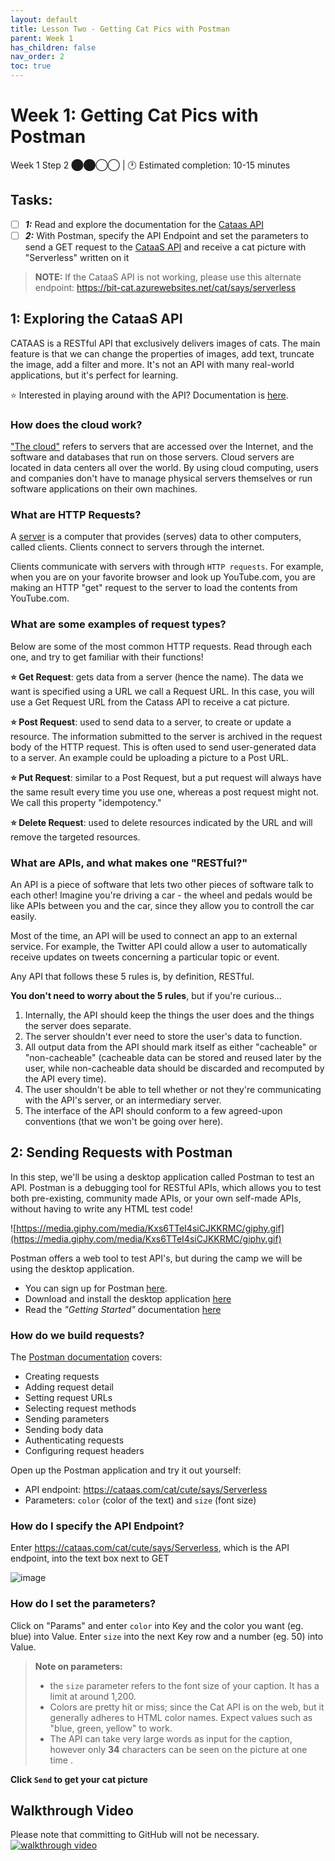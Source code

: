 ```yaml
---
layout: default
title: Lesson Two - Getting Cat Pics with Postman
parent: Week 1
has_children: false
nav_order: 2
toc: true
---
```

# Week 1: Getting Cat Pics with Postman

Week 1 Step 2 ⬤⬤◯◯ | 🕐 Estimated completion: 10-15 minutes

## Tasks:
- [ ] ***1:*** Read and explore the documentation for the [Cataas API](https://cataas.com/#/)
- [ ] ***2:*** With Postman, specify the API Endpoint and set the parameters to send a GET request to the [CataaS API](https://cataas.com/#/) and receive a cat picture with "Serverless" written on it

> **NOTE:** If the CataaS API is not working, please use this alternate endpoint: https://bit-cat.azurewebsites.net/cat/says/serverless

## 1: Exploring the CataaS API
CATAAS is a RESTful API that exclusively delivers images of cats. The main feature is that we can change the properties of images, add text, truncate the image, add a filter and more. It's not an API with many real-world applications, but it's perfect for learning.


⭐ Interested in playing around with the API? Documentation is [here](https://cataas.com/#/).

### How does the cloud work?

["The cloud"](https://www.cloudflare.com/learning/cloud/what-is-the-cloud/) refers to servers that are accessed over the Internet, and the software and databases that run on those servers. Cloud servers are located in data centers all over the world. By using cloud computing, users and companies don't have to manage physical servers themselves or run software applications on their own machines.

### What are HTTP Requests?

A [server](https://www.infotech.co.uk/blog/it-infrastructure-what-does-a-server-actually-do) is a computer that provides (serves) data to other computers, called clients. Clients connect to servers through the internet.

Clients communicate with servers with through `HTTP requests`. For example, when you are on your favorite browser and look up YouTube.com, you are making an HTTP "get" request to the server to load the contents from YouTube.com.

### What are some examples of request types?

Below are some of the most common HTTP requests. Read through each one, and try to get familiar with their functions!

**⭐ Get Request**: gets data from a server (hence the name). The data we want is specified using a URL we call a Request URL. In this case, you will use a Get Request URL from the Catass API to receive a cat picture.

**⭐ Post Request**: used to send data to a server, to create or update a resource. The information submitted to the server is archived in the request body of the HTTP request. This is often used to send user-generated data to a server. An example could be uploading a picture to a Post URL.

**⭐ Put Request**: similar to a Post Request, but a put request will always have the same result every time you use one, whereas a post request might not. We call this property "idempotency."

**⭐ Delete Request**: used to delete resources indicated by the URL and will remove the targeted resources.


### What are APIs, and what makes one "RESTful?"

An API is a piece of software that lets two other pieces of software talk to each other! Imagine you're driving a car - the wheel and pedals would be like APIs between you and the car, since they allow you to controll the car easily.

Most of the time, an API will be used to connect an app to an external service. For example, the Twitter API could allow a user to automatically receive updates on tweets concerning a particular topic or event.

Any API that follows these 5 rules is, by definition, RESTful.

**You don't need to worry about the 5 rules**, but if you're curious...

1. Internally, the API should keep the things the user does and the things the server does separate.
2. The server shouldn't ever need to store the user's data to function.
3. All output data from the API should mark itself as either "cacheable" or "non-cacheable" (cacheable data can be stored and reused later by the user, while non-cacheable data should be discarded and recomputed by the API every time).
4. The user shouldn't be able to tell whether or not they're communicating with the API's server, or an intermediary server.
5. The interface of the API should conform to a few agreed-upon conventions (that we won't be going over here).


## 2: Sending Requests with Postman

In this step, we'll be using a desktop application called Postman to test an API. Postman is a debugging tool for RESTful APIs, which allows you to test both pre-existing, community made APIs, or your own self-made APIs, without having to write any HTML test code!

![https://media.giphy.com/media/Kxs6TTeI4siCJKKRMC/giphy.gif](https://media.giphy.com/media/Kxs6TTeI4siCJKKRMC/giphy.gif)

Postman offers a web tool to test API's, but during the camp we will be using the desktop application.
- You can sign up for Postman [here](https://www.postman.com/).
- Download and install the desktop application [here](https://www.postman.com/downloads/)
- Read the *"Getting Started"* documentation [here](https://learning.postman.com/docs/getting-started/introduction/)

### How do we build requests?

  The [Postman documentation](https://learning.postman.com/docs/sending-requests/requests/) covers:
  * Creating requests
  * Adding request detail
  * Setting request URLs
  * Selecting request methods
  * Sending parameters
  * Sending body data
  * Authenticating requests
  * Configuring request headers


Open up the Postman application and try it out yourself:
* API endpoint: https://cataas.com/cat/cute/says/Serverless
* Parameters: `color` (color of the text) and `size` (font size)

### How do I specify the API Endpoint?

Enter https://cataas.com/cat/cute/says/Serverless, which is the API endpoint, into the text box next to GET

![image](https://user-images.githubusercontent.com/69332964/98034882-ad787100-1de5-11eb-83fd-9cb73f78beae.png)

### How do I set the parameters?

Click on "Params" and enter `color` into Key and the color you want (eg. blue) into Value. Enter `size` into the next Key row and a number (eg. 50) into Value.
> **Note on parameters:**
> * the `size` parameter refers to the font size of your caption. It has a limit at around 1,200.
> * Colors are pretty hit or miss; since the Cat API is on the web, but it generally adheres to HTML color names. Expect values such as "blue, green, yellow" to work.
> * The API can take very large words as input for the caption, however only **34** characters can be seen on the picture at one time .


**Click `Send` to get your cat picture**

## Walkthrough Video
Please note that committing to GitHub will not be necessary.
[![walkthrough video](https://img.youtube.com/vi/GJn-OHoKdTE/0.jpg)](https://www.youtube.com/watch?v=GJn-OHoKdTE)